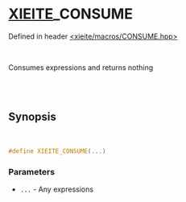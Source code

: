 # [XIEITE](../macros.md)_CONSUME
Defined in header [<xieite/macros/CONSUME.hpp>](../../include/xieite/macros/CONSUME.hpp)

<br/>

Consumes expressions and returns nothing

<br/><br/>

## Synopsis

<br/>

```cpp
#define XIEITE_CONSUME(...)
```
### Parameters
- `...` - Any expressions
